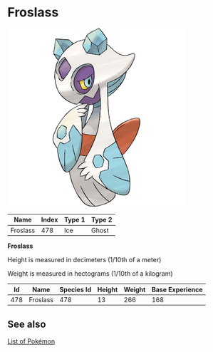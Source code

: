 # Froslass


![Froslass](images/478.png)

| **Name** | **Index** | **Type 1** | **Type 2** |
|----|----|----|----|
| Froslass | 478 | Ice | Ghost  |

**Froslass** 


Height is measured in decimeters (1/10th of a meter)

Weight is measured in hectograms (1/10th of a kilogram)

| **Id** | **Name** | **Species Id** | **Height** | **Weight** | **Base Experience** |
|--------|----------|----------------|------------|------------|---------------------|
| 478 | Froslass | 478 | 13 | 266 | 168 |


## See also

[List of Pokémon](../pokemon.md)
